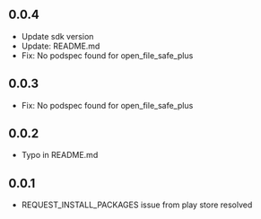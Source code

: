 ## 0.0.4
* Update sdk version
* Update: README.md
* Fix: No podspec found for open_file_safe_plus

## 0.0.3
* Fix: No podspec found for open_file_safe_plus
## 0.0.2
* Typo in README.md

## 0.0.1
* REQUEST_INSTALL_PACKAGES issue from play store resolved
